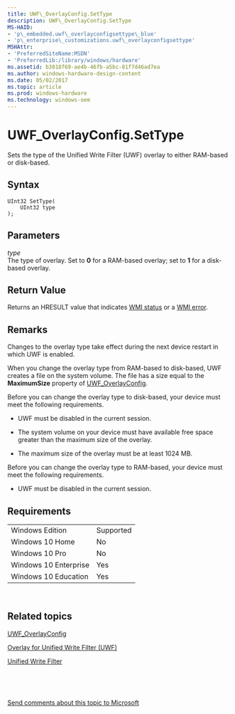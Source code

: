 ```yaml
---
title: UWF\_OverlayConfig.SetType
description: UWF\_OverlayConfig.SetType
MS-HAID:
- 'p\_embedded.uwf\_overlayconfigsettype\_blue'
- 'p\_enterprise\_customizations.uwf\_overlayconfigsettype'
MSHAttr:
- 'PreferredSiteName:MSDN'
- 'PreferredLib:/library/windows/hardware'
ms.assetid: b3818f69-ae4b-46fb-a5bc-81f7d46ad7ea
ms.author: windows-hardware-design-content
ms.date: 05/02/2017
ms.topic: article
ms.prod: windows-hardware
ms.technology: windows-oem
---
```


# UWF\_OverlayConfig.SetType


Sets the type of the Unified Write Filter (UWF) overlay to either RAM-based or disk-based.

## Syntax


``` syntax
UInt32 SetType(
    UInt32 type
);
```

## Parameters


<a href="" id="type"></a>*type*  
The type of overlay. Set to **0** for a RAM-based overlay; set to **1** for a disk-based overlay.

## Return Value


Returns an HRESULT value that indicates [WMI status](http://go.microsoft.com/fwlink/p/?LinkID=208318) or a [WMI error](http://go.microsoft.com/fwlink/p/?LinkID=208317).

## Remarks


Changes to the overlay type take effect during the next device restart in which UWF is enabled.

When you change the overlay type from RAM-based to disk-based, UWF creates a file on the system volume. The file has a size equal to the **MaximumSize** property of [UWF\_OverlayConfig](uwf-overlayconfig.md).

Before you can change the overlay type to disk-based, your device must meet the following requirements.

-   UWF must be disabled in the current session.

-   The system volume on your device must have available free space greater than the maximum size of the overlay.

-   The maximum size of the overlay must be at least 1024 MB.

Before you can change the overlay type to RAM-based, your device must meet the following requirements.

-   UWF must be disabled in the current session.

## Requirements


|                       |           |
|-----------------------|-----------|
| Windows Edition       | Supported |
| Windows 10 Home       | No        |
| Windows 10 Pro        | No        |
| Windows 10 Enterprise | Yes       |
| Windows 10 Education  | Yes       |

 

## Related topics


[UWF\_OverlayConfig](uwf-overlayconfig.md)

[Overlay for Unified Write Filter (UWF)](uwfoverlay.md)

[Unified Write Filter](unified-write-filter.md)

 

 

[Send comments about this topic to Microsoft](mailto:wsddocfb@microsoft.com?subject=Documentation%20feedback%20%5Bp_enterprise_customizations\p_enterprise_customizations%5D:%20UWF_OverlayConfig.SetType%20%20RELEASE:%20%2810/17/2016%29&body=%0A%0APRIVACY%20STATEMENT%0A%0AWe%20use%20your%20feedback%20to%20improve%20the%20documentation.%20We%20don't%20use%20your%20email%20address%20for%20any%20other%20purpose,%20and%20we'll%20remove%20your%20email%20address%20from%20our%20system%20after%20the%20issue%20that%20you're%20reporting%20is%20fixed.%20While%20we're%20working%20to%20fix%20this%20issue,%20we%20might%20send%20you%20an%20email%20message%20to%20ask%20for%20more%20info.%20Later,%20we%20might%20also%20send%20you%20an%20email%20message%20to%20let%20you%20know%20that%20we've%20addressed%20your%20feedback.%0A%0AFor%20more%20info%20about%20Microsoft's%20privacy%20policy,%20see%20http://privacy.microsoft.com/en-us/default.aspx. "Send comments about this topic to Microsoft")





